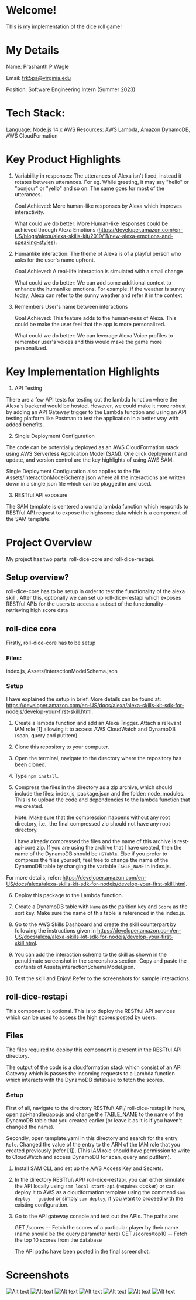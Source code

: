 # Welcome!

This is my implementation of the dice roll game!

# My Details

Name: Prashanth P Wagle

Email: frk5pa@virginia.edu

Position: Software Engineering Intern (Summer 2023)

# Tech Stack:

Language: Node.js 14.x
AWS Resources: AWS Lambda, Amazon DynamoDB, AWS CloudFormation

# Key Product Highlights

1. Variability in responses: The utterances of Alexa isn't fixed, instead it rotates between utterances. For eg. While greeting, it may say "hello" or "bonjour" or "yello" and so on. The same goes for most of the utterances.

   Goal Achieved: More human-like responses by Alexa which improves interactivity.

   What could we do better: More Human-like responses could be achieved through Alexa Emotions (https://developer.amazon.com/en-US/blogs/alexa/alexa-skills-kit/2019/11/new-alexa-emotions-and-speaking-styles).

2. Humanlike interaction: The theme of Alexa is of a playful person who asks for the user's name upfront.

   Goal Achieved: A real-life interaction is simulated with a small change

   What could we do better: We can add some additional context to enhance the humanlike emotions. For example: if the weather is sunny today, Alexa can refer to the sunny weather and refer it in the context

3. Remembers User's name between interactions

   Goal Achieved: This feature adds to the human-ness of Alexa. This could be make the user feel that the app is more personalized.

   What could we do better: We can leverage Alexa Voice profiles to remember user's voices and this would make the game more personalized.

# Key Implementation Highlights

1. API Testing

There are a few API tests for testing out the lambda function where the Alexa's backend would be hosted. However, we could make it more robust by adding an API Gateway trigger to the Lambda function and using an API testing platform like Postman to test the application in a better way with added benefits.

2. Single Deployment Configuration

The code can be potentially deployed as an AWS CloudFormation stack using AWS Serverless Application Model (SAM). One click deployment and update, and version control are the key highlights of using AWS SAM.

Single Deployment Configuration also applies to the file Assets/interactionModelSchema.json where all the interactions are written down in a single json file which can be plugged in and used.

3. RESTful API exposure

The SAM template is centered around a lambda function which responds to RESTful API request to expose the highscore data which is a component of the SAM template.

# Project Overview

My project has two parts: roll-dice-core and roll-dice-restapi.

## Setup overview?

roll-dice-core has to be setup in order to test the functionality of the alexa skill . After this, optionally we can set up roll-dice-restapi which exposes RESTful APIs for the users to access a subset of the functionality - retrieving high score data

## roll-dice core

Firstly, roll-dice-core has to be setup

### Files:

index.js, Assets/interactionModelSchema.json

### Setup

I have explained the setup in brief. More details can be found at: https://developer.amazon.com/en-US/docs/alexa/alexa-skills-kit-sdk-for-nodejs/develop-your-first-skill.html.

1. Create a lambda function and add an Alexa Trigger. Attach a relevant IAM role [1] allowing it to access AWS CloudWatch and DynamoDB (scan, query and putItem).

2. Clone this repository to your computer.

3. Open the terminal, navigate to the directory where the repository has been cloned.
4. Type `npm install`.

5. Compress the files in the directory as a zip archive, which should include the files: index.js, package.json and the folder: node_modules. This is to upload the code and dependencies to the lambda function that we created.

   Note: Make sure that the compression happens without any root directory, i.e., the final compressed zip should not have any root directory.

   I have already compressed the files and the name of this archive is rest-api-core.zip. If you are using the archive that I have created, then the name of the DynamoDB should be `HSTable`. Else if you prefer to compress the files yourself, feel free to change the name of the DynamoDB table by changing the variable `TABLE_NAME` in index.js.

For more details, refer: https://developer.amazon.com/en-US/docs/alexa/alexa-skills-kit-sdk-for-nodejs/develop-your-first-skill.html.

6. Deploy this package to the Lambda function.

7. Create a DynamoDB table with `Name` as the parition key and `Score` as the sort key. Make sure the name of this table is referenced in the index.js.

8. Go to the AWS Skills Dashboard and create the skill counterpart by following the instructions given in https://developer.amazon.com/en-US/docs/alexa/alexa-skills-kit-sdk-for-nodejs/develop-your-first-skill.html.

9. You can add the interaction schema to the skill as shown in the penultimate screenshot in the screenshots section. Copy and paste the contents of Assets/interactionSchemaModel.json.

10. Test the skill and Enjoy! Refer to the screenshots for sample interactions.

## roll-dice-restapi

This component is optional. This is to deploy the RESTful API services which can be used to access the high scores posted by users.

## Files

The files required to deploy this component is present in the RESTful API directory.

The output of the code is a cloudformation stack which consist of an API Gateway which is passes the incoming requests to a Lambda function which interacts with the DynamoDB database to fetch the scores.

### Setup

First of all, navigate to the directory RESTful\ API/ roll-dice-restapi
In here, open api-handler/app.js and change the TABLE_NAME to the name of the DynamoDB table that you created earlier (or leave it as it is if you haven't changed the name).

Secondly, open template.yaml in this directory and search for the entry `Role`. Changed the value of the entry to the ARN of the IAM role that you created previously (refer [1]). (This IAM role should have permission to write to CloudWatch and access DynamoDB for scan, query and putItem).

1. Install SAM CLI, and set up the AWS Access Key and Secrets.

2. In the directory RESTful\ API/ roll-dice-restapi, you can either simulate the API locally using `sam local start-api` (requires docker) or can deploy it to AWS as a cloudformation template using the command `sam deploy --guided` or simply `sam deploy`, if you want to proceed with the existing configuration.

3. Go to the API gateway console and test out the APIs. The paths are:

   GET /scores -- Fetch the scores of a particular player by their name (name should be the query parameter here)
   GET /scores/top10 -- Fetch the top 10 scores from the database

   The API paths have been posted in the final screenshot.

# Screenshots

![Alt text](/Screenshots/1.png?raw=true "Starting the game")
![Alt text](/Screenshots/2.png?raw=true "Playing the game")
![Alt text](/Screenshots/3.png?raw=true "Playing the game")
![Alt text](/Screenshots/4.png?raw=true "Playing the game")
![Alt text](/Screenshots/5.png?raw=true "Getting")
![Alt text](/Screenshots/1.png?raw=true "Interaction with the Alexa Skill")
![Alt text](/Screenshots/1.png?raw=true "Interaction with the Alexa Skill")
